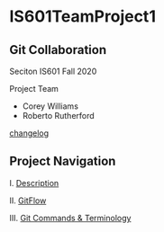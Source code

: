 # IS601TeamProject1
## Git Collaboration
Seciton IS601 Fall 2020

Project Team
- Corey Williams
- Roberto Rutherford

[changelog](http://example.com)

## Project Navigation
I. [Description](http://example.com)

II. [GitFlow](http://example.com)

III. [Git Commands & Terminology](http://example.com)
